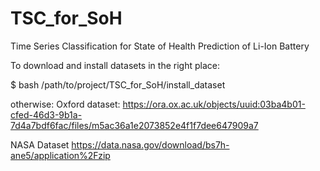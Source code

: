 # TSC_for_SoH
Time Series Classification for State of Health Prediction of Li-Ion Battery

To download and install datasets in the right place:

$ bash /path/to/project/TSC_for_SoH/install_dataset


otherwise:
Oxford dataset:
https://ora.ox.ac.uk/objects/uuid:03ba4b01-cfed-46d3-9b1a-7d4a7bdf6fac/files/m5ac36a1e2073852e4f1f7dee647909a7

NASA Dataset
https://data.nasa.gov/download/bs7h-ane5/application%2Fzip


